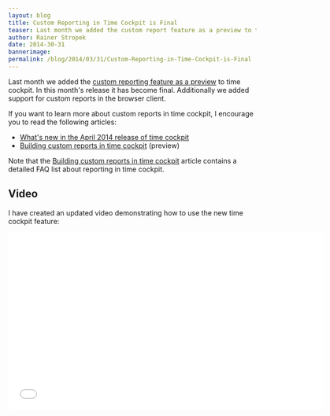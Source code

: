 ```yaml
---
layout: blog
title: Custom Reporting in Time Cockpit is Final
teaser: Last month we added the custom report feature as a preview to time cockpit. In this month's release it has become final. Additionally we added support for custom reports in the browser client.
author: Rainer Stropek
date: 2014-30-31
bannerimage: 
permalink: /blog/2014/03/31/Custom-Reporting-in-Time-Cockpit-is-Final
---
```


<p xmlns="http://www.w3.org/1999/xhtml">Last month we added the <a href="http://www.timecockpit.com/blog/2014/02/27/Building-Custom-Reports-in-Time-Cockpit">custom reporting feature as a preview</a> to time cockpit. In this month's release it has become final. Additionally we added support for custom reports in the browser client.</p><p xmlns="http://www.w3.org/1999/xhtml">If you want to learn more about custom reports in time cockpit, I encourage you to read the following articles:</p><ul xmlns="http://www.w3.org/1999/xhtml">
  <li>
    <a href="~/blog/2014/03/31/Whats-New-in-Version-April-2014">What's new in the April 2014 release of time cockpit</a>
  </li>
  <li>
    <a href="http://www.timecockpit.com/blog/2014/02/27/Building-Custom-Reports-in-Time-Cockpit">Building custom reports in time cockpit</a> (preview)</li>
</ul><p class="showcase" xmlns="http://www.w3.org/1999/xhtml">Note that the <a href="http://www.timecockpit.com/blog/2014/02/27/Building-Custom-Reports-in-Time-Cockpit">Building custom reports in time cockpit</a> article contains a detailed FAQ list about reporting in time cockpit.</p><h2 xmlns="http://www.w3.org/1999/xhtml">Video</h2><p xmlns="http://www.w3.org/1999/xhtml">I have created an updated video demonstrating how to use the new time cockpit feature:</p><div class="videoWrapper" xmlns="http://www.w3.org/1999/xhtml">
  <iframe width="640" height="360" src="//www.youtube.com/embed/VOT514DXCNE?list=UUo2T5CWtdbj4NveB5flTD4A" frameborder="0" allowfullscreen="allowfullscreen"></iframe>
</div>